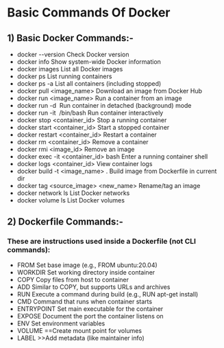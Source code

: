 # Basic Commands Of Docker
## 1) Basic Docker Commands:-
* docker --version	     Check Docker version
* docker info	           Show system-wide Docker information
* docker images	         List all Docker images
* docker ps	             List running containers
* docker ps -a	         List all containers (including stopped)
* docker pull <image_name>	    Download an image from Docker Hub
* docker run <image_name>	      Run a container from an image
* docker run -d <image>	        Run container in detached (background) mode
* docker run -it <image> /bin/bash	   Run container interactively
* docker stop <container_id>	         Stop a running container
* docker start <container_id>	         Start a stopped container
* docker restart <container_id>	       Restart a container
* docker rm <container_id>	           Remove a container
* docker rmi <image_id>	               Remove an image
* docker exec -it <container_id>       bash	Enter a running container shell
* docker logs <container_id>	         View container logs
* docker build -t <image_name> .	     Build image from Dockerfile in current dir
* docker tag <source_image> <new_name>	   Rename/tag an image
* docker network ls	       List Docker networks
* docker volume ls	       List Docker volumes

## 2) Dockerfile Commands:-
### These are instructions used inside a Dockerfile (not CLI commands):
* FROM	Set base image (e.g., FROM ubuntu:20.04)
* WORKDIR	Set working directory inside container
* COPY	Copy files from host to container
* ADD	Similar to COPY, but supports URLs and archives
* RUN	Execute a command during build (e.g., RUN apt-get install)
* CMD	Command that runs when container starts
* ENTRYPOINT	Set main executable for the container
* EXPOSE	Document the port the container listens on
* ENV	Set environment variables
* VOLUME	    ==Create mount point for volumes
* LABEL	      >>Add metadata (like maintainer info)






